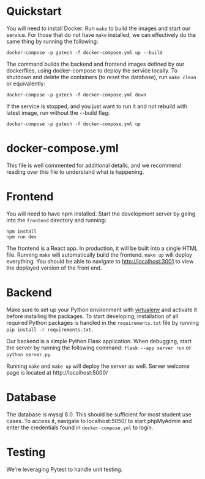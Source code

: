 # Quickstart

You will need to install Docker. Run `make` to build the images and start our service. For those that do not have `make` installed, we can effectively do the same thing by running the following:

```
docker-compose -p gatech -f docker-compose.yml up --build
```

The command builds the backend and frontend images defined by our dockerfiles, using docker-compose to deploy the service locally. To shutdown and delete the containers (to reset the database), run `make clean` or equivalently:

```
docker-compose -p gatech -f docker-compose.yml down
```

If the service is stopped, and you just want to run it and not rebuild with latest image, run without the --build flag:

```
docker-compose -p gatech -f docker-compose.yml up
```


# docker-compose.yml

This file is well commented for additional details, and we recommend reading over this file to understand what is happening.

# Frontend

You will need to have npm installed. Start the development server by going into the `frontend` directory and running:

```
npm install
npm run dev
```

The frontend is a React app. In production, it will be built into a single HTML file. Running `make` will automatically build the frontend. `make up` will deploy everything. You should be able to navigate to [http://localhost:3001](http://localhost:3001) to view the deployed version of the front end.

# Backend

Make sure to set up your Python environment with [virtualenv](https://virtualenv.pypa.io/en/latest/user_guide.html) and activate it before installing the packages. To start developing, installation of all required Python packages is handled in the `requirements.txt` file by running `pip install -r requirements.txt`.

Our backend is a simple Python Flask application. When debugging, start the server by running the following command:
`flask --app server run` or `python server.py`.

Running `make` and `make up` will deploy the server as well. Server welcome page is located at http://localhost:5000/

# Database

The database is mysql 8.0. This should be sufficient for most student use cases. To access it, navigate to localhost:5050/ to start phpMyAdmin and enter the credentials found in `docker-compose.yml` to login.

# Testing

We're leveraging Pytest to handle unit testing.

